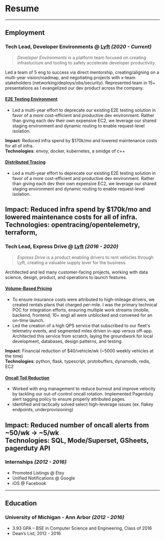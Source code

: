 # Resume
---

## Employment


### **Tech Lead, Developer Environments** @ [Lyft](https://lyft.com) *(2020 - Current)*

> *Developer Environments* is a platform team focused on creating infrastucture and tooling to safely accelerate developer productivity.

Led a team of 5 eng to success via direct mentorship, creating/aligning on a multi-year vision/roadmap, and negotiating projects with x-team stakeholders (networking/deploys/obs/security). 
Represented team in 15+ presentations as I evangelized our dev product across the company.


#### <u>E2E Testing Environment</u>
* Led a multi-year effort to deprecate our existing E2E testing solution in favor of a more
cost-efficient and productive dev environment. Rather than giving each dev their own
expensive EC2, we leverage our shared staging environment and dynamic routing to
enable request-level isolation. 

**Impact**: Reduced infra spend by $170k/mo and lowered maintenance costs for all of infra.<br/>
**Technologies**: envoy, docker, kubernetes, a smidge of c++

#### <u>Distributed Tracing</u>
* Led a multi-year effort to deprecate our existing E2E testing solution in favor of a more
cost-efficient and productive dev environment. Rather than giving each dev their own
expensive EC2, we leverage our shared staging environment and dynamic routing to
enable request-level isolation. 

**Impact**: Reduced infra spend by $170k/mo and lowered maintenance costs for all of infra.<br/>
**Technologies**: opentracing/opentelemetry, terraform, 
---
### **Tech Lead, Express Drive** @ [Lyft](https://lyft.com) *(2016 - 2020)*

> *Express Drive* is a product enabling drivers to rent vehicles through Lyft, creating a valuable supply lever for the business.


Architected and led many customer-facing projects, working with data science, design, product, and operations to launch features.

#### <u>Volume-Based Pricing</u>

* To ensure insurance costs were attributed to high-mileage drivers, we created rentals plans that charged per-mile.
I was the primary technical POC for integration efforts, ensuring multiple work streams (mobile, backend, frontend; 10+ eng) all were unblocked and convened for an on-time launch.
* Led the creation of a high QPS service that subscribed to our fleet's telemetry events, and segmented miles driven in-app versus off-app.
Architected this service from scratch, laying the groundwork for local development, databases, design patterns, and testing.

**Impact**: Financial reduction of $40/vehicle/wk (~5000 weekly vehicles at the time)<br/>
**Technologies**: python, flask, typescript, protobuffers, dynamodb, redis, EC2

#### <u>Oncall Toil Reduction</u>

* Worked with eng management to reduce burnout and improve velocity by tackling our out-of-control oncall rotation.
Implemented Pagerduty alert tagging policy to ensure properly attributed pages.
* Identified and tactically solved select high-leverage issues (ex. flakey endpoints, underprovisioning)

**Impact**: Reduced number of oncall alerts from ~50/wk → ~5/wk <br/>
**Technologies**: SQL, Mode/Superset, GSheets, pagerduty API
---
### **Internships** *(2012 - 2016)*

* Promoted Listings @ Etsy
* Unified Notifications @ Google
* iOS @ Facebook
---

## Education
### **University of Michigan - Ann Arbor** *(2012 - 2016)*
* 3.93 GPA – BSE in Computer Science and Engineering, Class of 2016
* Dean’s List; 2012 - 2016
